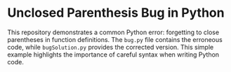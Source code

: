 # Unclosed Parenthesis Bug in Python

This repository demonstrates a common Python error: forgetting to close parentheses in function definitions.  The `bug.py` file contains the erroneous code, while `bugSolution.py` provides the corrected version. This simple example highlights the importance of careful syntax when writing Python code.